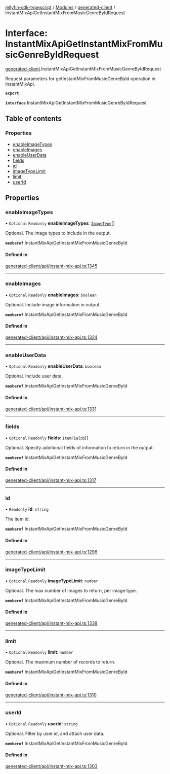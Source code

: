 [jellyfin-sdk-typescript](../README.md) / [Modules](../modules.md) / [generated-client](../modules/generated_client.md) / InstantMixApiGetInstantMixFromMusicGenreByIdRequest

# Interface: InstantMixApiGetInstantMixFromMusicGenreByIdRequest

[generated-client](../modules/generated_client.md).InstantMixApiGetInstantMixFromMusicGenreByIdRequest

Request parameters for getInstantMixFromMusicGenreById operation in InstantMixApi.

**`export`**

**`interface`** InstantMixApiGetInstantMixFromMusicGenreByIdRequest

## Table of contents

### Properties

- [enableImageTypes](generated_client.InstantMixApiGetInstantMixFromMusicGenreByIdRequest.md#enableimagetypes)
- [enableImages](generated_client.InstantMixApiGetInstantMixFromMusicGenreByIdRequest.md#enableimages)
- [enableUserData](generated_client.InstantMixApiGetInstantMixFromMusicGenreByIdRequest.md#enableuserdata)
- [fields](generated_client.InstantMixApiGetInstantMixFromMusicGenreByIdRequest.md#fields)
- [id](generated_client.InstantMixApiGetInstantMixFromMusicGenreByIdRequest.md#id)
- [imageTypeLimit](generated_client.InstantMixApiGetInstantMixFromMusicGenreByIdRequest.md#imagetypelimit)
- [limit](generated_client.InstantMixApiGetInstantMixFromMusicGenreByIdRequest.md#limit)
- [userId](generated_client.InstantMixApiGetInstantMixFromMusicGenreByIdRequest.md#userid)

## Properties

### enableImageTypes

• `Optional` `Readonly` **enableImageTypes**: [`ImageType`](../enums/generated_client.ImageType.md)[]

Optional. The image types to include in the output.

**`memberof`** InstantMixApiGetInstantMixFromMusicGenreById

#### Defined in

[generated-client/api/instant-mix-api.ts:1345](https://github.com/thornbill/jellyfin-sdk-typescript/blob/c0c5b18/src/generated-client/api/instant-mix-api.ts#L1345)

___

### enableImages

• `Optional` `Readonly` **enableImages**: `boolean`

Optional. Include image information in output.

**`memberof`** InstantMixApiGetInstantMixFromMusicGenreById

#### Defined in

[generated-client/api/instant-mix-api.ts:1324](https://github.com/thornbill/jellyfin-sdk-typescript/blob/c0c5b18/src/generated-client/api/instant-mix-api.ts#L1324)

___

### enableUserData

• `Optional` `Readonly` **enableUserData**: `boolean`

Optional. Include user data.

**`memberof`** InstantMixApiGetInstantMixFromMusicGenreById

#### Defined in

[generated-client/api/instant-mix-api.ts:1331](https://github.com/thornbill/jellyfin-sdk-typescript/blob/c0c5b18/src/generated-client/api/instant-mix-api.ts#L1331)

___

### fields

• `Optional` `Readonly` **fields**: [`ItemFields`](../enums/generated_client.ItemFields.md)[]

Optional. Specify additional fields of information to return in the output.

**`memberof`** InstantMixApiGetInstantMixFromMusicGenreById

#### Defined in

[generated-client/api/instant-mix-api.ts:1317](https://github.com/thornbill/jellyfin-sdk-typescript/blob/c0c5b18/src/generated-client/api/instant-mix-api.ts#L1317)

___

### id

• `Readonly` **id**: `string`

The item id.

**`memberof`** InstantMixApiGetInstantMixFromMusicGenreById

#### Defined in

[generated-client/api/instant-mix-api.ts:1296](https://github.com/thornbill/jellyfin-sdk-typescript/blob/c0c5b18/src/generated-client/api/instant-mix-api.ts#L1296)

___

### imageTypeLimit

• `Optional` `Readonly` **imageTypeLimit**: `number`

Optional. The max number of images to return, per image type.

**`memberof`** InstantMixApiGetInstantMixFromMusicGenreById

#### Defined in

[generated-client/api/instant-mix-api.ts:1338](https://github.com/thornbill/jellyfin-sdk-typescript/blob/c0c5b18/src/generated-client/api/instant-mix-api.ts#L1338)

___

### limit

• `Optional` `Readonly` **limit**: `number`

Optional. The maximum number of records to return.

**`memberof`** InstantMixApiGetInstantMixFromMusicGenreById

#### Defined in

[generated-client/api/instant-mix-api.ts:1310](https://github.com/thornbill/jellyfin-sdk-typescript/blob/c0c5b18/src/generated-client/api/instant-mix-api.ts#L1310)

___

### userId

• `Optional` `Readonly` **userId**: `string`

Optional. Filter by user id, and attach user data.

**`memberof`** InstantMixApiGetInstantMixFromMusicGenreById

#### Defined in

[generated-client/api/instant-mix-api.ts:1303](https://github.com/thornbill/jellyfin-sdk-typescript/blob/c0c5b18/src/generated-client/api/instant-mix-api.ts#L1303)
